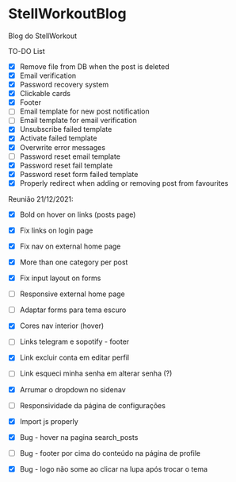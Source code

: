 # StellWorkoutBlog
Blog do StellWorkout

TO-DO List

- [x] Remove file from DB when the post is deleted
- [x] Email verification
- [x] Password recovery system
- [x] Clickable cards
- [x] Footer
- [ ] Email template for new post notification
- [ ] Email template for email verification
- [x] Unsubscribe failed template
- [x] Activate failed template
- [x] Overwrite error messages
- [ ] Password reset email template
- [x] Password reset fail template
- [x] Password reset form failed template
- [x] Properly redirect when adding or removing post from favourites

Reunião 21/12/2021:
- [x] Bold on hover on links (posts page)
- [x] Fix links on login page
- [x] Fix nav on external home page
- [x] More than one category per post
- [x] Fix input layout on forms
- [ ] Responsive external home page

- [ ] Adaptar forms para tema escuro

- [x] Cores nav interior (hover)

- [ ] Links telegram e sopotify - footer

- [x] Link excluir conta em editar perfil
- [ ] Link esqueci minha senha em alterar senha (?)
- [x] Arrumar o dropdown no sidenav
- [ ] Responsividade da página de configurações
- [x] Import js properly
- [x] Bug - hover na pagina search_posts
- [ ] Bug - footer por cima do conteúdo na página de profile
- [x] Bug - logo não some ao clicar na lupa após trocar o tema


